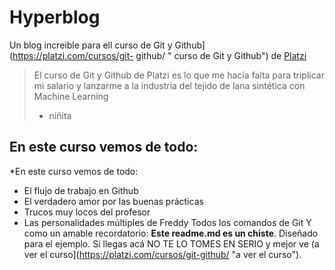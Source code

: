 # Hyperblog
Un blog increible para ell curso de Git y Github](https://platzi.com/cursos/git-
github/ " curso de Git y Github") de [Platzi](https://platzi.com/ "Platzi")
 > El curso de Git y Github de Platzi es lo que me hacía falta para triplicar mi
salario y lanzarme a la industria del tejido de lana sintética con Machine
Learning
> - níñita
## En este curso vemos de todo:
*En este curso vemos de todo:
* El flujo de trabajo en Github
* El verdadero amor por las buenas prácticas
* Trucos muy locos del profesor
* Las personalidades múltiples de Freddy
 Todos los comandos de Git
Y como un amable recordatorio: **Este readme.md es un chiste**. Diseñado
para el ejemplo. Si llegas acá NO TE LO TOMES EN SERIO y mejor ve (a ver el curso](https://platzi.com/cursos/git-github/ "a ver el curso").
